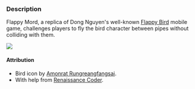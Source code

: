 ### Description
Flappy Mord, a replica of Dong Nguyen's well-known [Flappy Bird](http://flappybird.io/) mobile game, challenges players to fly the bird character between pipes without colliding with them.

![](flappy-mord.gif)

#### Attribution
- Bird icon by [Amonrat Rungreangfangsai](https://www.flaticon.com/free-icons/dove).
- With help from [Renaissance Coder](https://www.youtube.com/watch?v=A-GkNM8M5p8&t=1s).
